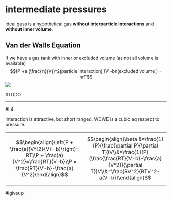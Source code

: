 # intermediate pressures

Ideal gass is a hypothetical gas **without interparticle interactions** and **without inner volume**.

## Van der Walls Equation
If we have a gas tank with inner or excluded volume (as not all volume is available)
$$(P +a (\frac{n}{V})^2(particle interaction) (V -bn(excluded volume ) = nrT$$
![](https://physicscatalyst.com/chemistry/vander-waal-equation.PNG)


#TODO

---
#L4

Interaction is attractive, but short ranged.
WDWE is a cubic eq respect to pressure.

|                                                                                                                                            |                                                                                                                                                                               |
| ------------------------------------------------------------------------------------------------------------------------------------------ | ----------------------------------------------------------------------------------------------------------------------------------------------------------------------------- |
| $$\begin{align}\left(P + \frac{a}{V^{2}(V}- b)\right)= RT\\P + \frac{a}{V^2}=\frac{RT}{V-b}\\P = \frac{RT}{V-b}-\frac{a}{V^2}\end{align}$$ | $$\begin{align}\beta &=\frac{1}{P}(\frac{\partial P}{\partial T})V\\&=\frac{1}{P}(\frac{\frac{RT}{V-b}-\frac{a}{V^2}}{\partial T})V\\&=\frac{RV^2}{RTV^2-a(V-b)}\end{align}$$ |

#igiveup

